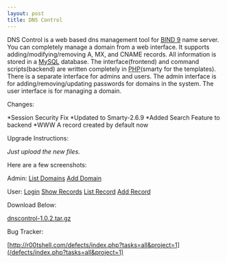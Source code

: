 ```yaml
--- 
layout: post
title: DNS Control
---
```

DNS Control is a web based dns management tool for [BIND 9](http://www.isc.org/index.pl?/sw/bind/) name server. You can completely manage a domain from a web interface. It supports adding/modifying/removing A, MX, and CNAME records. All information is stored in a [MySQL](http://mysql.com) database. The interface(frontend) and command scripts(backend) are written completely in [PHP](http://php.net)(smarty for the templates). There is a separate interface for admins and users. The admin interface is for adding/removing/updating passwords for domains in the system. The user interface is for managing a domain.


Changes:

*Session Security Fix
*Updated to Smarty-2.6.9
*Added Search Feature to backend
*WWW A record created by default now

Upgrade Instructions:

*Just upload the new files*.

Here are a few screenshots:

Admin:
[List Domains](/assets/dnscontrol/admindomains.png)
[Add Domain](/assets/dnscontrol/adminadddomain.png)


User:
[Login](/assets/dnscontrol/userlogin.png)
[Show Records](/assets/dnscontrol/userrecords.png)
[List Record](/assets/dnscontrol/usereditrecord.png)
[Add Record](/assets/dnscontrol/useraddrecord.png)

Download Below:

[dnscontrol-1.0.2.tar.gz](/assets/dnscontrol/releases/dnscontrol-1.0.2.tar.gz)

Bug Tracker:

[http://r00tshell.com/defects/index.php?tasks=all&project=1](/defects/index.php?tasks=all&project=1)
<!--break-->

